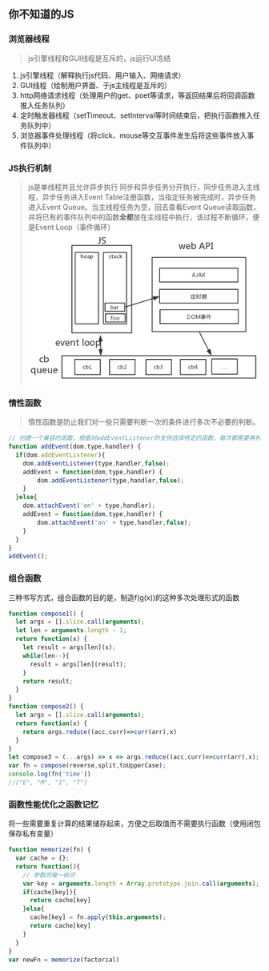 <!-- 你不知道的JS.md -->
## 你不知道的JS

### 浏览器线程
> js引擎线程和GUI线程是互斥的，js运行UI冻结
1. js引擎线程（解释执行js代码、用户输入、网络请求）
2. GUI线程（绘制用户界面、于js主线程是互斥的）
3. http网络请求线程（处理用户的get、poet等请求，等返回结果后将回调函数推入任务队列）
4. 定时触发器线程（setTimeout、setInterval等时间结束后，把执行函数推入任务队列中）
5. 浏览器事件处理线程（将click、mouse等交互事件发生后将这些事件放入事件队列中）

### JS执行机制
> js是单线程并且允许异步执行
同步和异步任务分开执行，同步任务进入主线程，异步任务进入Event Table注册函数，当指定任务被完成时，异步任务进入Event Queue。当主线程任务为空，回去查看Event Queue读取函数，并将已有的事件队列中的函数**全都**放在主线程中执行，该过程不断循环，便是Event Loop（事件循环）
![image](https://github.com/AddJunZ/Front-End/blob/master/img/js-work.png)

### 惰性函数
> 惰性函数是防止我们对一些只需要判断一次的条件进行多次不必要的判断。
```js
// 创建一个兼容的函数，根据对addEventListener的支持选择特定的函数，每次都需要再判断一次。处理方式：第一次做出判断的同时，改变函数的内容，使之不再进行判断。
function addEvent(dom,type,handler) {
  if(dom.addEventListener){
    dom.addEventListener(type,handler,false);
    addEvent = function(dom,type,handler) {
        dom.addEventListener(type,handler,false);
    }
  }else{
    dom.attachEvent('on' + type,handler);
    addEvent = function(dom,type,handler) {
        dom.attachEvent('on' + type,handler,false);
    }
  }
}
addEvent();
```

### 组合函数
三种书写方式，组合函数的目的是，制造f(g(x))的这种多次处理形式的函数
```js
function compose1() {
  let args = [].slice.call(arguments);
  let len = arguments.length - 1;
  return function(x) {
    let result = args[len](x);
    while(len--){
      result = args[len](result);
    }
    return result;
  }
}
function compose2() {
  let args = [].slice.call(arguments);
  return function(x) {
    return args.reduce((acc,curr)=>curr(arr),x)
  }
}
let compose3 = (...args) => x => args.reduce((acc,curr)=>curr(arr),x);
var fn = compose(reverse,split,toUpperCase);
console.log(fn('time'))
//["E", "M", "I", "T"]
```

### 函数性能优化之函数记忆
将一些需要重复计算的结果储存起来，方便之后取值而不需要执行函数（使用闭包保存私有变量）
```js
function memorize(fn) {
  var cache = {};
  return function(){
    // 参数的唯一标识
    var key = arguments.length + Array.prototype.join.call(arguments);
    if(cache[key]){
      return cache[key]
    }else{
      cache[key] = fn.apply(this,arguments);
      return cache[key]
    }
  }
}
var newFn = memorize(factorial)
```